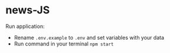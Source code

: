 # news-JS

Run application:

-   Rename `.env.example` to `.env` and set variables with your data
-   Run command in your terminal `npm start`
